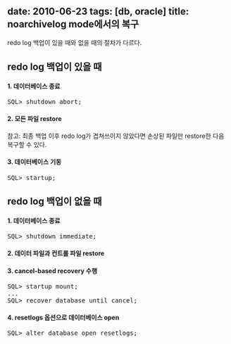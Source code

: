 date: 2010-06-23
tags: [db, oracle]
title: noarchivelog mode에서의 복구
---
redo log 백업이 있을 때와 없을 때의 절차가 다르다.
<!--more-->

## redo log 백업이 있을 때
#### 1. 데이터베이스 종료
<pre class="console">
SQL> shutdown abort;
</pre>

#### 2. 모든 파일 restore
참고: 최종 백업 이후 redo log가 겹쳐쓰이지 않았다면 손상된 파일만 restore한 다음 복구할 수 있다.

#### 3. 데이터베이스 기동
<pre class="console">
SQL> startup;
</pre>

## redo log 백업이 없을 때
#### 1. 데이터베이스 종료
<pre class="console">
SQL> shutdown immediate;
</pre>

#### 2. 데이터 파일과 컨트롤 파일 restore

#### 3. cancel-based recovery 수행
<pre class="console">
SQL> startup mount;
...
SQL> recover database until cancel;
</pre>

#### 4. resetlogs 옵션으로 데이터베이스 open
<pre class="console">
SQL> alter database open resetlogs;
</pre>
